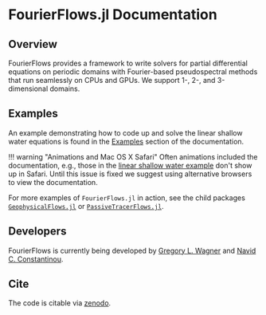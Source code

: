 # FourierFlows.jl Documentation

## Overview

FourierFlows provides a framework to write solvers for partial differential equations on periodic domains with
Fourier-based pseudospectral methods that run seamlessly on CPUs and GPUs. We support 1-, 2-, and 3-dimensional domains.

## Examples

An example demonstrating how to code up and solve the linear shallow water equations is found
in the [Examples](https://fourierflows.github.io/FourierFlowsDocumentation/stable/generated/OneDShallowWaterGeostrophicAdjustment/) section of the documentation.

!!! warning "Animations and Mac OS X Safari"
    Often animations included the documentation, e.g., those in the [linear shallow water example](https://fourierflows.github.io/FourierFlowsDocumentation/stable/generated/OneDShallowWaterGeostrophicAdjustment/)
    don't show up in Safari. Until this issue is fixed we suggest using alternative browsers 
    to view the documentation.

For more examples of `FourierFlows.jl` in action, see the child packages
[`GeophysicalFlows.jl`](https://github.com/FourierFlows/GeophysicalFlows.jl) or [`PassiveTracerFlows.jl`](https://github.com/FourierFlows/PassiveTracerFlows.jl).

## Developers

FourierFlows is currently being developed by [Gregory L. Wagner](https://glwagner.github.io) and 
[Navid C. Constantinou](http://www.navidconstantinou.com).

## Cite

The code is citable via [zenodo](https://doi.org/10.5281/zenodo.1161724).
